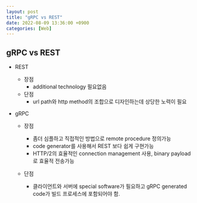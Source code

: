 ```yaml
---
layout: post
title: "gRPC vs REST"
date: 2022-08-09 13:36:00 +0900
categories: [Web]
---
```


## gRPC vs REST

- REST

  - 장점
    - additional technology 필요없음
  - 단점
    - url path와 http method의 조합으로 디자인하는데 상당한 노력이 필요

- gRPC

  - 장점

    - 좀더 심플하고 직접적인 방법으로 remote procedure 정의가능
    - code generator를 사용해서 REST 보다 쉽게 구현가능
    - HTTP/2의 효율적인 connection management 사용, binary payload로 효율적 전송가능

  - 단점

    - 클라이언트와 서버에 special software가 필요하고 gRPC generated code가 빌드 프로세스에 포함되어야 함.

    